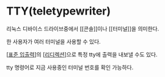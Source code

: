 # TTY(teletypewriter) 

리눅스 디바이스 드라이브중에서 [[콘솔]]이나 [[터미널]]을 의미한다. 

한 사용자가 여러 터미널을 사용할 수 있다. 

[[표준 입출력]]의 [[리디렉션]]으로 특정 tty에 출력을 내보낼 수도 있다. 

tty 명령어로 지금 사용중인 터미널 번호를 확인 가능하다. 


[//begin]: # "Autogenerated link references for markdown compatibility"
[표준 입출력]: <표준 입출력.md> "표준 입출력(I/O)"
[리디렉션]: 리디렉션.md "리디렉션"
[//end]: # "Autogenerated link references"